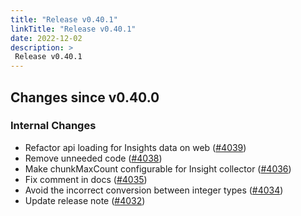 ```yaml
---
title: "Release v0.40.1"
linkTitle: "Release v0.40.1"
date: 2022-12-02
description: >
 Release v0.40.1
---
```


## Changes since v0.40.0
### Internal Changes

* Refactor api loading for Insights data on web ([#4039](https://github.com/pipe-cd/pipecd/pull/4039))
* Remove unneeded code ([#4038](https://github.com/pipe-cd/pipecd/pull/4038))
* Make chunkMaxCount configurable for Insight collector ([#4036](https://github.com/pipe-cd/pipecd/pull/4036))
* Fix comment in docs ([#4035](https://github.com/pipe-cd/pipecd/pull/4035))
* Avoid the incorrect conversion between integer types ([#4034](https://github.com/pipe-cd/pipecd/pull/4034))
* Update release note ([#4032](https://github.com/pipe-cd/pipecd/pull/4032))
